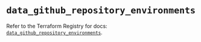 # `data_github_repository_environments`

Refer to the Terraform Registry for docs: [`data_github_repository_environments`](https://registry.terraform.io/providers/integrations/github/6.6.0/docs/data-sources/repository_environments).

